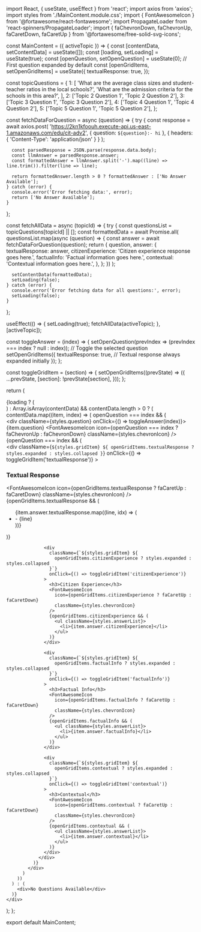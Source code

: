 import React, { useState, useEffect } from 'react';
import axios from 'axios';
import styles from './MainContent.module.css';
import { FontAwesomeIcon } from '@fortawesome/react-fontawesome';
import PropagateLoader from 'react-spinners/PropagateLoader';
import { faChevronDown, faChevronUp, faCaretDown, faCaretUp } from '@fortawesome/free-solid-svg-icons';

const MainContent = ({ activeTopic }) => {
  const [contentData, setContentData] = useState([]);
  const [loading, setLoading] = useState(true);
  const [openQuestion, setOpenQuestion] = useState(0); // First question expanded by default
  const [openGridItems, setOpenGridItems] = useState({
    textualResponse: true,
  });

  const topicQuestions = {
    1: [
      'What are the average class sizes and student-teacher ratios in the local schools?',
      'What are the admission criteria for the schools in this area?',
    ],
    2: ['Topic 2 Question 1', 'Topic 2 Question 2'],
    3: ['Topic 3 Question 1', 'Topic 3 Question 2'],
    4: ['Topic 4 Question 1', 'Topic 4 Question 2'],
    5: ['Topic 5 Question 1', 'Topic 5 Question 2'],
  };

  const fetchDataForQuestion = async (question) => {
    try {
      const response = await axios.post(
        'https://2kn1kfoouh.execute-api.us-east-1.amazonaws.com/edu/cit-adv2',
        { question: `${question}:- hi` },
        { headers: { 'Content-Type': 'application/json' } }
      );

      const parsedResponse = JSON.parse(response.data.body);
      const llmAnswer = parsedResponse.answer;
      const formattedAnswer = llmAnswer.split('-').map((line) => line.trim()).filter(line => line);

      return formattedAnswer.length > 0 ? formattedAnswer : ['No Answer Available'];
    } catch (error) {
      console.error('Error fetching data:', error);
      return ['No Answer Available'];
    }
  };

  const fetchAllData = async (topicId) => {
    try {
      const questionsList = topicQuestions[topicId] || [];
      const formattedData = await Promise.all(
        questionsList.map(async (question) => {
          const answer = await fetchDataForQuestion(question);
          return {
            question,
            answer: {
              textualResponse: answer,
              citizenExperience: 'Citizen experience response goes here.',
              factualInfo: 'Factual information goes here.',
              contextual: 'Contextual information goes here.',
            },
          };
        })
      );

      setContentData(formattedData);
      setLoading(false);
    } catch (error) {
      console.error('Error fetching data for all questions:', error);
      setLoading(false);
    }
  };

  useEffect(() => {
    setLoading(true);
    fetchAllData(activeTopic);
  }, [activeTopic]);

  const toggleAnswer = (index) => {
    setOpenQuestion(prevIndex => (prevIndex === index ? null : index)); // Toggle the selected question
    setOpenGridItems({
      textualResponse: true, // Textual response always expanded initially
    });
  };

  const toggleGridItem = (section) => {
    setOpenGridItems((prevState) => ({
      ...prevState,
      [section]: !prevState[section],
    }));
  };

  return (
    <div className={styles.mainContent}>
      {loading ? (
        <div className={styles.loaderWrapper}>
          <PropagateLoader color="rgb(15, 95, 220)" loading={loading} size={22} />
        </div>
      ) : Array.isArray(contentData) && contentData.length > 0 ? (
        contentData.map((item, index) => (
          openQuestion === index && (
            <div key={index} className={styles.questionBlock}>
              <div className={styles.question} onClick={() => toggleAnswer(index)}>
                {item.question}
                <FontAwesomeIcon
                  icon={openQuestion === index ? faChevronUp : faChevronDown}
                  className={styles.chevronIcon}
                />
              </div>
              {openQuestion === index && (
                <div className={styles.gridAnswer}>
                  <div
                    className={`${styles.gridItem} ${
                      openGridItems.textualResponse ? styles.expanded : styles.collapsed
                    }`}
                    onClick={() => toggleGridItem('textualResponse')}
                  >
                    <h3>Textual Response</h3>
                    <FontAwesomeIcon
                      icon={openGridItems.textualResponse ? faCaretUp : faCaretDown}
                      className={styles.chevronIcon}
                    />
                    {openGridItems.textualResponse && (
                      <ul className={styles.answerList}>
                        {item.answer.textualResponse.map((line, idx) => (
                          <li key={idx}>- {line}</li>
                        ))}
                      </ul>
                    )}
                  </div>

                  <div
                    className={`${styles.gridItem} ${
                      openGridItems.citizenExperience ? styles.expanded : styles.collapsed
                    }`}
                    onClick={() => toggleGridItem('citizenExperience')}
                  >
                    <h3>Citizen Experience</h3>
                    <FontAwesomeIcon
                      icon={openGridItems.citizenExperience ? faCaretUp : faCaretDown}
                      className={styles.chevronIcon}
                    />
                    {openGridItems.citizenExperience && (
                      <ul className={styles.answerList}>
                        <li>{item.answer.citizenExperience}</li>
                      </ul>
                    )}
                  </div>

                  <div
                    className={`${styles.gridItem} ${
                      openGridItems.factualInfo ? styles.expanded : styles.collapsed
                    }`}
                    onClick={() => toggleGridItem('factualInfo')}
                  >
                    <h3>Factual Info</h3>
                    <FontAwesomeIcon
                      icon={openGridItems.factualInfo ? faCaretUp : faCaretDown}
                      className={styles.chevronIcon}
                    />
                    {openGridItems.factualInfo && (
                      <ul className={styles.answerList}>
                        <li>{item.answer.factualInfo}</li>
                      </ul>
                    )}
                  </div>

                  <div
                    className={`${styles.gridItem} ${
                      openGridItems.contextual ? styles.expanded : styles.collapsed
                    }`}
                    onClick={() => toggleGridItem('contextual')}
                  >
                    <h3>Contextual</h3>
                    <FontAwesomeIcon
                      icon={openGridItems.contextual ? faCaretUp : faCaretDown}
                      className={styles.chevronIcon}
                    />
                    {openGridItems.contextual && (
                      <ul className={styles.answerList}>
                        <li>{item.answer.contextual}</li>
                      </ul>
                    )}
                  </div>
                </div>
              )}
            </div>
          )
        ))
      ) : (
        <div>No Questions Available</div>
      )}
    </div>
  );
};

export default MainContent;
